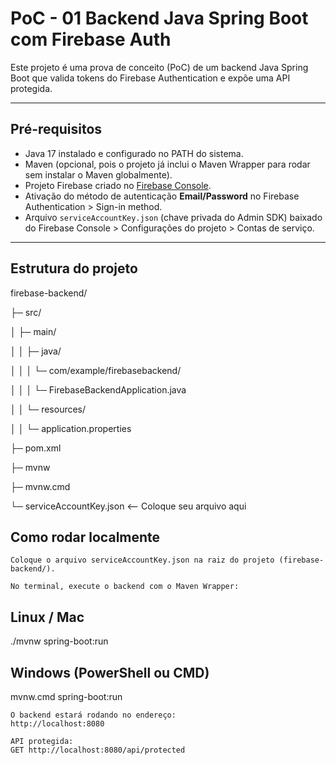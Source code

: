 # PoC - 01 Backend Java Spring Boot com Firebase Auth

Este projeto é uma prova de conceito (PoC) de um backend Java Spring Boot que valida tokens do Firebase Authentication e expõe uma API protegida.

---

## Pré-requisitos

- Java 17 instalado e configurado no PATH do sistema.
- Maven (opcional, pois o projeto já inclui o Maven Wrapper para rodar sem instalar o Maven globalmente).
- Projeto Firebase criado no [Firebase Console](https://console.firebase.google.com/).
- Ativação do método de autenticação **Email/Password** no Firebase Authentication > Sign-in method.
- Arquivo `serviceAccountKey.json` (chave privada do Admin SDK) baixado do Firebase Console > Configurações do projeto > Contas de serviço.

---

## Estrutura do projeto

firebase-backend/

├─ src/

│ ├─ main/

│ │ ├─ java/

│ │ │ └─ com/example/firebasebackend/

│ │ │ └─ FirebaseBackendApplication.java

│ │ └─ resources/

│ │ └─ application.properties

├─ pom.xml

├─ mvnw

├─ mvnw.cmd

└─ serviceAccountKey.json <-- Coloque seu arquivo aqui

## Como rodar localmente

    Coloque o arquivo serviceAccountKey.json na raiz do projeto (firebase-backend/).

    No terminal, execute o backend com o Maven Wrapper:

## Linux / Mac
./mvnw spring-boot:run

## Windows (PowerShell ou CMD)
mvnw.cmd spring-boot:run

    O backend estará rodando no endereço:
    http://localhost:8080

    API protegida:
    GET http://localhost:8080/api/protected
